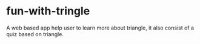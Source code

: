 # fun-with-tringle
A web based app help user to learn more about triangle, it  also consist of a quiz based on triangle.
